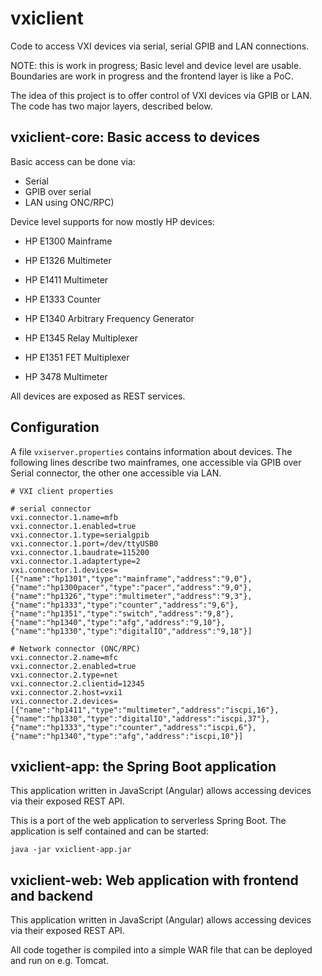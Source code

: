 # vxiclient
Code to access VXI devices via serial, serial GPIB and LAN connections.

NOTE: this is work in progress; Basic level and device level are usable. 
Boundaries are work in progress and the frontend layer is like a PoC. 

The idea of this project is to offer control of VXI devices via GPIB or LAN. 
The code has two major layers, described below.

## vxiclient-core: Basic access to devices 

Basic access can be done via:
* Serial
* GPIB over serial
* LAN using ONC/RPC)

Device level supports for now mostly HP devices:
* HP E1300 Mainframe
* HP E1326 Multimeter 
* HP E1411 Multimeter 
* HP E1333 Counter
* HP E1340 Arbitrary Frequency Generator
* HP E1345 Relay Multiplexer
* HP E1351 FET Multiplexer

* HP 3478 Multimeter

All devices are exposed as REST services.

## Configuration
A file ```vxiserver.properties``` contains information about devices. The following lines 
describe two mainframes, one accessible via GPIB over Serial connector, the other one 
accessible via LAN.

```
# VXI client properties

# serial connector
vxi.connector.1.name=mfb
vxi.connector.1.enabled=true
vxi.connector.1.type=serialgpib
vxi.connector.1.port=/dev/ttyUSB0
vxi.connector.1.baudrate=115200
vxi.connector.1.adaptertype=2
vxi.connector.1.devices=[{"name":"hp1301","type":"mainframe","address":"9,0"},{"name":"hp1300pacer","type":"pacer","address":"9,0"},{"name":"hp1326","type":"multimeter","address":"9,3"},{"name":"hp1333","type":"counter","address":"9,6"},{"name":"hp1351","type":"switch","address":"9,8"},{"name":"hp1340","type":"afg","address":"9,10"},{"name":"hp1330","type":"digitalIO","address":"9,18"}]

# Network connector (ONC/RPC)
vxi.connector.2.name=mfc
vxi.connector.2.enabled=true
vxi.connector.2.type=net
vxi.connector.2.clientid=12345
vxi.connector.2.host=vxi1
vxi.connector.2.devices=[{"name":"hp1411","type":"multimeter","address":"iscpi,16"},{"name":"hp1330","type":"digitalIO","address":"iscpi,37"},{"name":"hp1333","type":"counter","address":"iscpi,6"},{"name":"hp1340","type":"afg","address":"iscpi,10"}]

```

## vxiclient-app: the Spring Boot application
This application written in JavaScript (Angular) allows accessing devices 
via their exposed REST API.

This is a port of the web application to serverless Spring Boot.
The application is self contained and can be started:

```$xslt
java -jar vxiclient-app.jar
```
## vxiclient-web: Web application with frontend and backend
This application written in JavaScript (Angular) allows accessing devices 
via their exposed REST API.

All code together is compiled into a simple WAR file that can be deployed 
and run on e.g. Tomcat.
